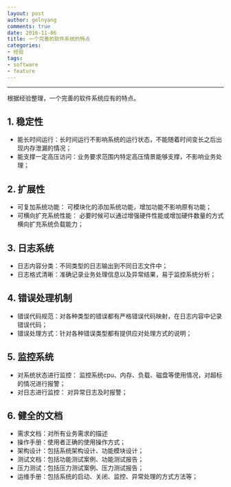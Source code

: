 ```yaml
---
layout: post
author: gelnyang
comments: true
date: 2016-11-06
title: 一个完善的软件系统的特点
categories:
- 经验
tags:
- software
- feature
---
```

---

根据经验整理，一个完善的软件系统应有的特点。


## 1. 稳定性
* 能长时间运行：长时间运行不影响系统的运行状态，不能随着时间变长之后出现内存泄漏的情况；
* 能支撑一定高压访问：业务要求范围内特定高压情景能够支撑，不影响业务处理；

## 2. 扩展性
* 可复加系统功能： 可模块化的添加系统功能，增加功能不影响原有功能；
* 可横向扩充系统性能： 必要时候可以通过增强硬件性能或增加硬件数量的方式横向扩充系统负载能力；

## 3. 日志系统
* 日志内容分类：不同类型的日志输出到不同日志文件中；
* 日志格式清晰：准确记录业务处理信息以及异常结果，易于监控系统分析；

## 4. 错误处理机制
* 错误代码规范：对各种类型的错误都有严格错误代码映射，在日志内容中记录错误代码；
* 错误处理方式：针对各种错误类型都有提供应对处理方式的说明；

## 5. 监控系统
* 对系统状态进行监控： 监控系统cpu、内存、负载、磁盘等使用情况，对超标的情况进行报警；
* 对日志进行监控： 对异常日志及时报警；

## 6. 健全的文档
* 需求文档：对所有业务需求的描述
* 操作手册：使用者正确的使用操作方式；
* 架构设计：包括系统架构设计、功能模块设计；
* 测试文档：包括功能测试案例、功能测试报告；
* 压力测试：包括压力测试案例、压力测试报告；
* 运维手册：包括系统的启动、关闭、监控、异常处理的方式方法等；



